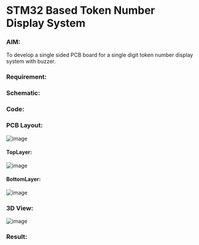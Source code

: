 # STM32 Based Token Number Display System

### AIM:
To develop a single sided PCB board for a single digit token number display system with buzzer.

### Requirement:

### Schematic:

### Code:

### PCB Layout:
![image](https://user-images.githubusercontent.com/75234991/234480243-464492da-1ab2-451a-a150-61fb9fbc2550.png)

#### TopLayer:
![image](https://user-images.githubusercontent.com/75234991/234479669-1bef6fff-8317-49a3-8a0a-be83be6ebe92.png)



#### BottomLayer:
![image](https://user-images.githubusercontent.com/75234991/234480130-e39cb9de-6fb1-4cba-a790-a2e47207e333.png)

### 3D View:
![image](https://user-images.githubusercontent.com/75234991/234478711-c7f8067e-0474-41ef-8b34-9f9a9d348a27.png)

### Result:


